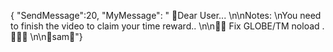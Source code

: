 { "SendMessage":20, "MyMessage": " 💌Dear User... \n\nNotes: \nYou need to finish the video to claim your time reward..  \n\n💌💌 Fix GLOBE/TM noload .💌💌💌 \n\n🧡sam🧡"}
